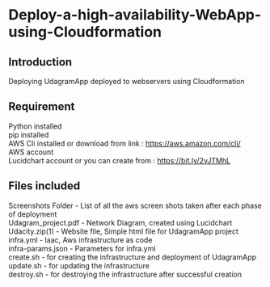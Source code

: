 # Deploy-a-high-availability-WebApp-using-Cloudformation

## Introduction
Deploying UdagramApp deployed to webservers using Cloudformation  

## Requirement
Python installed  
pip installed  
AWS Cli installed or download from link : https://aws.amazon.com/cli/  
AWS account  
Lucidchart account or you can create from : https://bit.ly/2vJTMhL  

## Files included  
Screenshots Folder - List of all the aws screen shots taken after each phase of deployment  
Udagram_project.pdf - Network Diagram, created using Lucidchart  
Udacity.zip(1) - Website file, Simple html file for UdagramApp project  
infra.yml - Iaac, Aws infrastructure as code  
infra-params.json - Parameters for infra.yml  
create.sh - for creating the infrastructure and deployment of UdagramApp  
update.sh - for updating the infrastructure  
destroy.sh - for destroying the infrastructure after successful creation  


